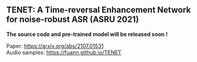 ## TENET: A Time-reversal Enhancement Network for noise-robust ASR (ASRU 2021)

**The source code and pre-trained model will be released soon !**

Paper: https://arxiv.org/abs/2107.01531   
Audio samples: https://fuann.github.io/TENET
